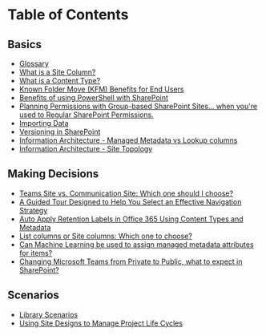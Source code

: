 
# Table of Contents

## Basics

* [Glossary](basics/Glossary.md)
* [What is a Site Column?](basics/what-is-site-column.md)
* [What is a Content Type?](basics/what-is-content-type.md)
* [Known Folder Move (KFM) Benefits for End Users](basics/known-folder-move-benefits-for-enduser.md)
* [Benefits of using PowerShell with SharePoint](basics/benefits-of-using-powershell-with-sharepoint.md)
* [Planning Permissions with Group-based SharePoint Sites... when you're used to Regular SharePoint Permissions.](basics/permission-model-diferences.md)
* [Importing Data](basics/importing-data.md)
* [Versioning in SharePoint](basics/versioning-basics-best-practices.md)
* [Information Architecture - Managed Metadata vs Lookup columns](basics/information-architecture-managed-metadata-vs-lookup-column.md)
* [Information Architecture - Site Topology](basics/information-architecture-site-topology.md)

## Making Decisions

* [Teams Site vs. Communication Site: Which one should I choose?](making-decisions/team-site-or-communication-site.md)
* [A Guided Tour Designed to Help You Select an Effective Navigation Strategy](making-decisions/select-an-effective-navigation-strategy.md)
* [Auto Apply Retention Labels in Office 365 Using Content Types and Metadata](making-decisions/auto-apply-retention-labels-in-office-365-using-content-types-and-metadata.md)
* [List columns or Site columns: Which one to choose?](making-decisions/list-column-or-site-column-which-one-to-choose.md)
* [Can Machine Learning be used to assign managed metadata attributes for items?
](making-decisions/machine-learning-and-managed-metadata.md)
* [Changing Microsoft Teams from Private to Public, what to expect in SharePoint?](making-decisions/changing-microsoft-teams-from-private-to-public-what-to-expect-in-sharepoint.md)

## Scenarios

* [Library Scenarios](basics/library-scenarios.md)
* [Using Site Designs to Manage Project Life Cycles](scenarios/site-design-life-cycle.md)
